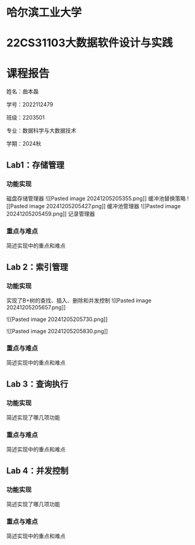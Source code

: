 



# 哈尔滨工业大学

# 22CS31103大数据软件设计与实践

# 课程报告

姓名：曲本磊

学号：2022112479

班级：2203501

专业：数据科学与大数据技术

学期：2024秋

## Lab1：存储管理

### 功能实现

磁盘存储管理器
![[Pasted image 20241205205355.png]]
缓冲池替换策略
![[Pasted image 20241205205427.png]]
缓冲池管理器
![[Pasted image 20241205205459.png]]
记录管理器

### 重点与难点

简述实现中的重点和难点

## Lab 2：索引管理

### 功能实现

实现了B+树的查找、插入、删除和并发控制
![[Pasted image 20241205205657.png]]

![[Pasted image 20241205205730.png]]

![[Pasted image 20241205205830.png]]

### 重点与难点

简述实现中的重点和难点

## Lab 3：查询执行

### 功能实现

简述实现了哪几项功能

### 重点与难点

简述实现中的重点和难点

## Lab 4：并发控制

### 功能实现

简述实现了哪几项功能

### 重点与难点

简述实现中的重点和难点

